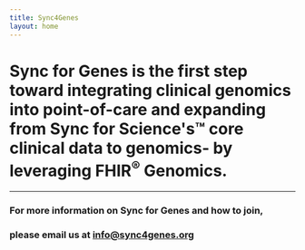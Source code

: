 ```yaml
---
title: Sync4Genes
layout: home
---
```


# Sync for Genes is the first step toward integrating clinical genomics into point-of-care and expanding from Sync for Science's™ core clinical data to genomics-  by leveraging FHIR<sup>®</sup> Genomics. 

-------

### For more information on Sync for Genes and how to join,

### please email us at  [info@sync4genes.org](mailto:info@sync4genes.org)